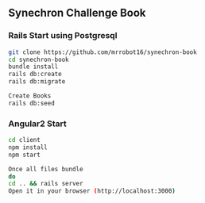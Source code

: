 ## Synechron Challenge Book
### Rails Start using Postgresql
```bash
git clone https://github.com/mrrobot16/synechron-book
cd synechron-book
bundle install
rails db:create
rails db:migrate

Create Books
rails db:seed
```

### Angular2 Start
```bash
cd client
npm install
npm start

Once all files bundle
do
cd .. && rails server
Open it in your browser (http://localhost:3000)
```
